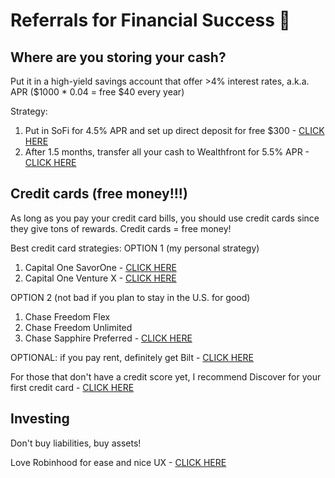 # Referrals for Financial Success 🤑

## Where are you storing your cash?
Put it in a high-yield savings account that offer >4% interest rates, a.k.a. APR ($1000 * 0.04 = free $40 every year)

Strategy:
1. Put in SoFi for 4.5% APR and set up direct deposit for free $300 - [CLICK HERE](https://www.sofi.com/invite/money?gcp=2c19b7b4-0df5-40c2-8185-9588156aa644&isAliasGcp=false)
2. After 1.5 months, transfer all your cash to Wealthfront for 5.5% APR - [CLICK HERE](https://www.wealthfront.com/c/affiliates/invited/AFFA-ZOP2-S2V7-9N1G)


## Credit cards (free money!!!)
As long as you pay your credit card bills, you should use credit cards since they give tons of rewards. Credit cards = free money!

Best credit card strategies:
OPTION 1 (my personal strategy)
1. Capital One SavorOne - [CLICK HERE](https://i.capitalone.com/GpXh9hyu7)
2. Capital One Venture X - [CLICK HERE](https://i.capitalone.com/J8A1k9Uf4)

OPTION 2 (not bad if you plan to stay in the U.S. for good)
1. Chase Freedom Flex
2. Chase Freedom Unlimited
3. Chase Sapphire Preferred - [CLICK HERE](https://www.referyourchasecard.com/19o/F3Y80IZ4CU)

OPTIONAL: if you pay rent, definitely get Bilt - [CLICK HERE](https://bilt.page/r/UBGH-EGHB)

For those that don't have a credit score yet, I recommend Discover for your first credit card - [CLICK HERE](https://refer.discover.com/s/dthariyanto?advocate.partner_share_id=8528181666)


## Investing
Don't buy liabilities, buy assets!

Love Robinhood for ease and nice UX - [CLICK HERE](https://join.robinhood.com/danielh-86c713)
